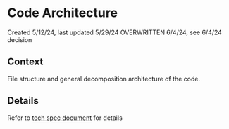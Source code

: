 # Code Architecture

Created 5/12/24, last updated 5/29/24
OVERWRITTEN 6/4/24, see 6/4/24 decision

## Context

File structure and general decomposition architecture of the code.

## Details

Refer to [tech spec document](../specs/tech_spec.md) for details
